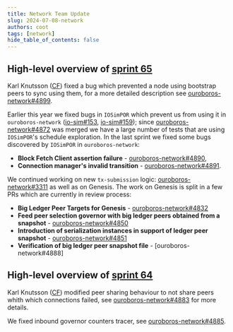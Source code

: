 ```yaml
---
title: Network Team Update
slug: 2024-07-08-network
authors: coot
tags: [network]
hide_table_of_contents: false
---
```



## High-level overview of [sprint 65][sprint-65]

Karl Knutsson ([CF]) fixed a bug which prevented a node using bootstrap peers
to sync using them, for a more detailed description see [ouroboros-network#4899].

Earlier this year we fixed bugs in `IOSimPOR` which prevent us from using it in
`ouroboros-network` ([io-sim#153], [io-sim#159]); since
[ouroboros-network#4872] was merged we have a large number of tests that are
using `IOSimPOR`'s schedule exploration.  In the last sprint we fixed
some bugs discovered by `IOSimPOR` in `ouroboros-network`:

* **Block Fetch Client assertion failure** - [ouroboros-network#4890],
* **Connection manager's invalid transition** - [ouroboros-network#4891].

We continued working on new `tx-submission` logic: [ouroboros-network#3311] as
well as on Genesis.  The work on Genesis is split in a few PRs which are
currently in review process:

* **Big Ledger Peer Targets for Genesis** - [ouroboros-network#4832]
* **Feed peer selection governor with big ledger peers obtained from a snapshot** - [ouroboros-network#4850]
* **Introduction of serialization instances in support of ledger peer snapshot** - [ouroboros-network#4851]
* **Verification of big ledger peer snapshot file** - [ouroboros-network#4888]


## High-level overview of [sprint 64][sprint-64]

Karl Knutsson ([CF]) modified peer sharing behaviour to not share peers whith
which connections failed, see [ouroboros-network#4883] for more details.

We fixed inbound governor counters tracer, see [ouroboros-network#4885].

[sprint-65]: https://github.com/orgs/IntersectMBO/projects/5/views/1?filterQuery=sprint%3A%22Sprint+65%22
[sprint-64]: https://github.com/orgs/IntersectMBO/projects/5/views/1?filterQuery=sprint%3A%22Sprint+64%22

[CF]: https://cardanofoundation.org

[io-sim#153]: https://github.com/input-output-hk/io-sim/pull/153
[io-sim#159]: https://github.com/input-output-hk/io-sim/pull/159
[ouroboros-network#3311]: https://github.com/IntersectMBO/ouroboros-network/issues/3311
[ouroboros-network#4832]: https://github.com/IntersectMBO/ouroboros-network/issues/4832
[ouroboros-network#4850]: https://github.com/IntersectMBO/ouroboros-network/issues/4890
[ouroboros-network#4851]: https://github.com/IntersectMBO/ouroboros-network/issues/4890
[ouroboros-network#4872]: https://github.com/IntersectMBO/ouroboros-network/issues/4872
[ouroboros-network#4883]: https://github.com/IntersectMBO/ouroboros-network/issues/4883
[ouroboros-network#4885]: https://github.com/IntersectMBO/ouroboros-network/issues/4885
[ouroboros-network#4890]: https://github.com/IntersectMBO/ouroboros-network/issues/4890
[ouroboros-network#4891]: https://github.com/IntersectMBO/ouroboros-network/issues/4891
[ouroboros-network#4899]: https://github.com/IntersectMBO/ouroboros-network/issues/4899
